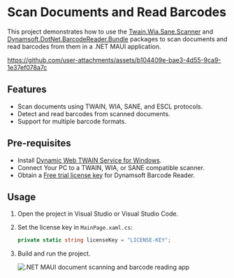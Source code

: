 # Scan Documents and Read Barcodes

This project demonstrates how to use the [Twain.Wia.Sane.Scanner](https://www.nuget.org/packages/Twain.Wia.Sane.Scanner/) and [Dynamsoft.DotNet.BarcodeReader.Bundle](https://www.nuget.org/packages/Dynamsoft.DotNet.BarcodeReader.Bundle) packages to scan documents and read barcodes from them in a .NET MAUI application.

https://github.com/user-attachments/assets/b104409e-bae3-4d55-9ca9-1e37ef078a7c

## Features

- Scan documents using TWAIN, WIA, SANE, and ESCL protocols.
- Detect and read barcodes from scanned documents.
- Support for multiple barcode formats.

## Pre-requisites
- Install [Dynamic Web TWAIN Service for Windows](https://demo.dynamsoft.com/DWT/DWTResources/dist/DynamsoftServiceSetup.msi).
- Connect Your PC to a TWAIN, WIA, or SANE compatible scanner.
- Obtain a [Free trial license key](https://www.dynamsoft.com/customer/license/trialLicense/?product=dcv&package=cross-platform) for Dynamsoft Barcode Reader.

## Usage
1. Open the project in Visual Studio or Visual Studio Code.
2. Set the license key in `MainPage.xaml.cs`:
    ```csharp
    private static string licenseKey = "LICENSE-KEY";
    ```
2. Build and run the project.
    
    ![.NET MAUI document scanning and barcode reading app](https://www.dynamsoft.com/codepool/img/2025/02/maui-windows-scan-document-read-barcode.png)
